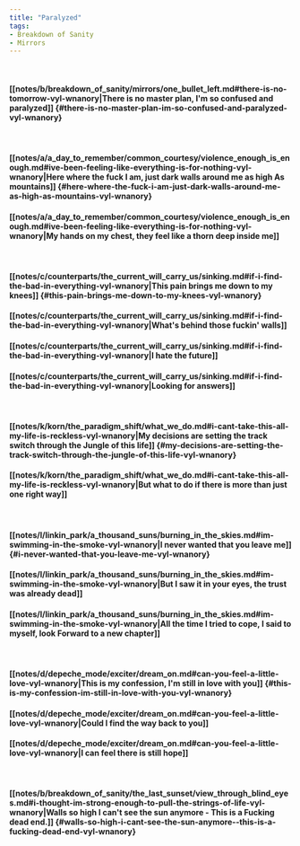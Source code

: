 ```yaml
---
title: "Paralyzed"
tags:
- Breakdown of Sanity
- Mirrors
---
```

&nbsp;
#### [[notes/b/breakdown_of_sanity/mirrors/one_bullet_left.md#there-is-no-tomorrow-vyl-wnanory|There is no master plan, I'm so confused and paralyzed]] {#there-is-no-master-plan-im-so-confused-and-paralyzed-vyl-wnanory}
&nbsp;
#### [[notes/a/a_day_to_remember/common_courtesy/violence_enough_is_enough.md#ive-been-feeling-like-everything-is-for-nothing-vyl-wnanory|Here where the fuck I am, just dark walls around me as high As mountains]] {#here-where-the-fuck-i-am-just-dark-walls-around-me-as-high-as-mountains-vyl-wnanory}
#### [[notes/a/a_day_to_remember/common_courtesy/violence_enough_is_enough.md#ive-been-feeling-like-everything-is-for-nothing-vyl-wnanory|My hands on my chest, they feel like a thorn deep inside me]]
&nbsp;
#### [[notes/c/counterparts/the_current_will_carry_us/sinking.md#if-i-find-the-bad-in-everything-vyl-wnanory|This pain brings me down to my knees]] {#this-pain-brings-me-down-to-my-knees-vyl-wnanory}
#### [[notes/c/counterparts/the_current_will_carry_us/sinking.md#if-i-find-the-bad-in-everything-vyl-wnanory|What's behind those fuckin' walls]]
#### [[notes/c/counterparts/the_current_will_carry_us/sinking.md#if-i-find-the-bad-in-everything-vyl-wnanory|I hate the future]]
#### [[notes/c/counterparts/the_current_will_carry_us/sinking.md#if-i-find-the-bad-in-everything-vyl-wnanory|Looking for answers]]
&nbsp;
#### [[notes/k/korn/the_paradigm_shift/what_we_do.md#i-cant-take-this-all-my-life-is-reckless-vyl-wnanory|My decisions are setting the track switch through the Jungle of this life]] {#my-decisions-are-setting-the-track-switch-through-the-jungle-of-this-life-vyl-wnanory}
#### [[notes/k/korn/the_paradigm_shift/what_we_do.md#i-cant-take-this-all-my-life-is-reckless-vyl-wnanory|But what to do if there is more than just one right way]]
&nbsp;
#### [[notes/l/linkin_park/a_thousand_suns/burning_in_the_skies.md#im-swimming-in-the-smoke-vyl-wnanory|I never wanted that you leave me]] {#i-never-wanted-that-you-leave-me-vyl-wnanory}
#### [[notes/l/linkin_park/a_thousand_suns/burning_in_the_skies.md#im-swimming-in-the-smoke-vyl-wnanory|But I saw it in your eyes, the trust was already dead]]
#### [[notes/l/linkin_park/a_thousand_suns/burning_in_the_skies.md#im-swimming-in-the-smoke-vyl-wnanory|All the time I tried to cope, I said to myself, look Forward to a new chapter]]
&nbsp;
#### [[notes/d/depeche_mode/exciter/dream_on.md#can-you-feel-a-little-love-vyl-wnanory|This is my confession, I'm still in love with you]] {#this-is-my-confession-im-still-in-love-with-you-vyl-wnanory}
#### [[notes/d/depeche_mode/exciter/dream_on.md#can-you-feel-a-little-love-vyl-wnanory|Could I find the way back to you]]
#### [[notes/d/depeche_mode/exciter/dream_on.md#can-you-feel-a-little-love-vyl-wnanory|I can feel there is still hope]]
&nbsp;
#### [[notes/b/breakdown_of_sanity/the_last_sunset/view_through_blind_eyes.md#i-thought-im-strong-enough-to-pull-the-strings-of-life-vyl-wnanory|Walls so high I can't see the sun anymore - This is a Fucking dead end.]] {#walls-so-high-i-cant-see-the-sun-anymore--this-is-a-fucking-dead-end-vyl-wnanory}
